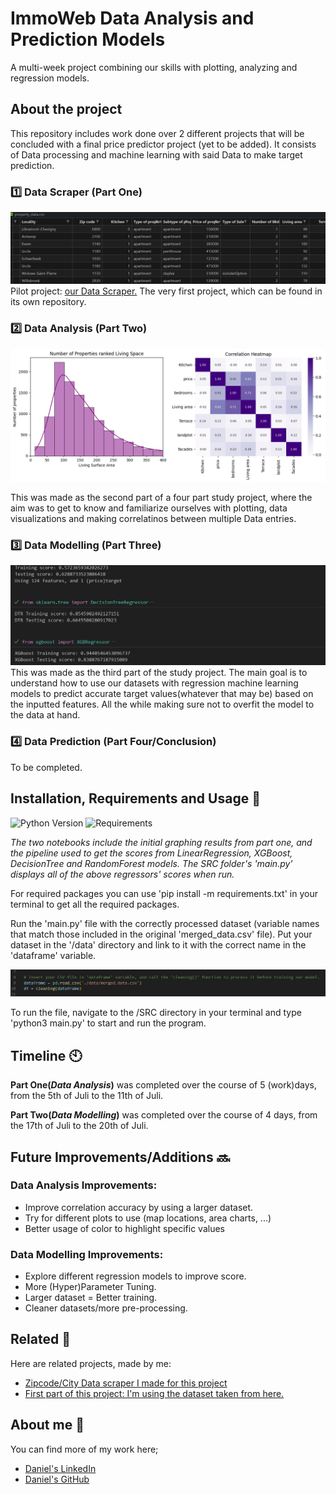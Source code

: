 # ImmoWeb Data Analysis and Prediction Models

A multi-week project combining our skills with plotting, analyzing and regression models.

## About the project

This repository includes work done over 2 different projects that will be concluded with a final price predictor project (yet to be added). It consists of Data processing and machine learning with said Data to make target prediction.

### 1️⃣ Data Scraper (Part One) 
![CSV](./output/csvfile.png)
Pilot project: [our Data Scraper.](https://github.com/danielbauwens/challenge-collecting-data)
The very first project, which can be found in its own repository. 

### 2️⃣ Data Analysis (Part Two) 
![Data!](./output/output.png)

This was made as the second part of a four part study project, where the aim was to get to know and familiarize ourselves with plotting, data visualizations and making correlatinos between multiple Data entries.

### 3️⃣ Data Modelling (Part Three) 
![Score](./output/training.png)
This was made as the third part of the study project. The main goal is to understand how to use our datasets with regression machine learning models to predict accurate target values(whatever that may be) based on the inputted features. All the while making sure not to overfit the model to the data at hand.

### 4️⃣ Data Prediction (Part Four/Conclusion) 
To be completed.

## Installation, Requirements and Usage 🛄

![Python Version](https://img.shields.io/badge/Python-3.xx-orange) ![Requirements](https://img.shields.io/badge/Easy-For_You-gr)

*The two notebooks include the initial graphing results from part one, and the pipeline used to get the scores from LinearRegression, XGBoost, DecisionTree and RandomForest models. The SRC folder's 'main.py' displays all of the above regressors' scores when run.*

For required packages you can use 'pip install -m requirements.txt' in your terminal to get all the required packages.

Run the 'main.py' file with the correctly processed dataset (variable names that match those included in the original 'merged_data.csv' file). Put your dataset in the '/data' directory and link to it with the correct name in the 'dataframe' variable.

![Dataframe](./output/dataframe.png)

To run the file, navigate to the /SRC directory in your terminal and type 'python3 main.py' to start and run the program.

## Timeline 🕙

**Part One(*Data Analysis*)** was completed over the course of 5 (work)days, from the 5th of Juli to the 11th of Juli.

**Part Two(*Data Modelling*)** was completed over the course of 4 days, from the 17th of Juli to the 20th of Juli.

## Future Improvements/Additions 🔜

### Data Analysis Improvements:
- Improve correlation accuracy by using a larger dataset.
- Try for different plots to use (map locations, area charts, ...)
- Better usage of color to highlight specific values

### Data Modelling Improvements:
- Explore different regression models to improve score.
- More (Hyper)Parameter Tuning.
- Larger dataset = Better training.
- Cleaner datasets/more pre-processing.

## Related 🛃

Here are related projects, made by me:

- [Zipcode/City Data scraper I made for this project](https://github.com/danielbauwens/Data-Scraper-Belgian-Locations)
- [First part of this project: I'm using the dataset taken from here.](https://github.com/danielbauwens/challenge-collecting-data)


## About me 🛂

You can find more of my work here;

- [Daniel's LinkedIn](https://www.linkedin.com/in/daniel-bauwens-5515a8256/)
- [Daniel's GitHub](https://github.com/danielbauwens)